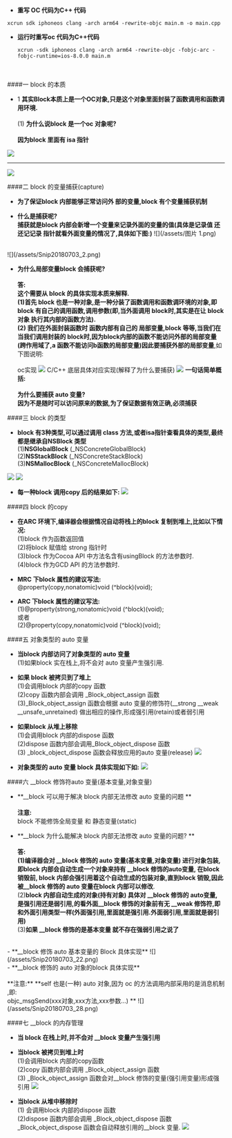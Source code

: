 - **重写 OC 代码为C++ 代码**
```
xcrun sdk iphoneos clang -arch arm64 -rewrite-objc main.m -o main.cpp
```

- **运行时重写oc 代码为C++代码**

    ```
    xcrun -sdk iphoneos clang -arch arm64 -rewrite-objc -fobjc-arc -fobjc-runtime=ios-8.0.0 main.m
    ```
<br><br>
####一 block 的本质

- 1 **其实Block本质上是一个OC对象,只是这个对象里面封装了函数调用和函数调用环境.**<br><br>(1) **为什么说block 是一个oc 对象呢?**<br><br> **因为block 里面有 isa 指针**


![](/assets/Snip20180628_2.png)
___
![](/assets/Snip20180628_1.png)


####二 block 的变量捕获(capture)

- **为了保证block 内部能够正常访问外 部的变量,block 有个变量捕获机制**

- **什么是捕获呢?**<br>**捕获就是block 内部会新增一个变量来记录外面的变量的值(具体是记录值 还还记记录 指针就看外面变量的情况了,具体如下图:)**
![](/assets/图片 1.png)

<br>
![](/assets/Snip20180703_2.png)

- **为什么局部变量block 会捕获呢?**<br><br>**答:**<br>**这个需要从 block 的具体实现本质来解释.<br>(1)首先 block 也是一种对象,是一种分装了函数调用和函数调环境的对象,即 block 有自己的调用函数,调用参数(即,当外面调用 block时,其实是在让 block对象 执行其内部的函数方法).<br>(2) 我们在外面封装函数时 函数内部有自己的 局部变量,block 等等,当我们在当我们调用封装的 block时,因为block内部的函数不能访问外部的局部变量(跨作用域了,a 函数不能访问b函数的局部变量)因此要捕获外部的局部变量**,如下图说明:<br><br>oc实现
![](/assets/Snip20180704_3.png)
C/C++ 底层具体对应实现(解释了为什么要捕获)
![](/assets/Snip20180704_1.png)
**一句话简单概括:<br><br>为什么要捕获 auto 变量? <br> 因为不是随时可以访问原来的数据,为了保证数据有效正确,必须捕获**






####三 block 的类型

- **block 有3种类型,可以通过调用 class 方法,或者isa指针查看具体的类型,最终都是继承自NSBlock 类型**<br>(1)__NSGlobalBlock__ (_NSConcreteGlobalBlock)<br>(2)__NSStackBlock__ (_NSConcreteStackBlock)<br>(3)__NSMallocBlock__ (_NSConcreteMallocBlock)

![](/assets/Snip20.png)
![](/assets/Snip20180703_3.png)


- **每一种block 调用copy 后的结果如下:**
![](/assets/Snip20180703_5.png)

####四 block 的copy
- **在ARC 环境下,编译器会根据情况自动将栈上的block 复制到堆上,比如以下情况:**<br>(1)block 作为函数返回值<br>(2)将block 赋值给 strong 指针时<br>(3)block 作为Cocoa API 中方法名含有usingBlock 的方法参数时.<br>(4)block 作为GCD API 的方法参数时.


- **MRC 下block 属性的建议写法:**<br>@property(copy,nonatomic)void (^block)(void);

- **ARC 下block 属性的建议写法:**<br>(1)@property(strong,nonatomic)void (^block)(void);<br> 或者<br>(2)@property(copy,nonatomic)void (^block)(void);


####五 对象类型的 auto 变量

- **当block 内部访问了对象类型的 auto 变量**<br> (1)如果block 实在栈上,将不会对 auto 变量产生强引用.

- **如果 block 被拷贝到了堆上**<br> (1)会调用block 内部的copy 函数<br>(2)copy 函数内部会调用 _Block_object_assign 函数<br>(3)_Block_object_assign 函数会根据 auto 变量的修饰符(__strong __weak __unsafe_unretained) 做出相应的操作,形成强引用(retain)或者弱引用

- **如果block 从堆上移除**<br>(1)会调用block 内部的dispose 函数<br>(2)dispose 函数内部会调用_Block_object_dispose 函数<br>(3) _block_object_dispose 函数会释放应用的auto 变量(release)
![](/assets/Snip20180703_6.png)

- **对象类型的 auto 变量 block 具体实现如下如:**
![](/assets/Snip20180703_17.png)



####六 __block  修饰符auto 变量(基本变量,对象变量)

- **__block 可以用于解决 block 内部无法修改 auto 变量的问题 ** <br><br>**注意:**<br> block 不能修饰全局变量 和 静态变量(static) 

- **__block 为什么能解决 block 内部无法修改 auto 变量的问题? **<br><br>**答:**
<br> **(1)编译器会对 __block 修饰的 auto 变量(基本变量,对象变量) 进行对象包装, 即block 内部会自动生成一个对象来持有 __block 修饰的auto变量, 在block 销毁前, block 内部会强引用着这个自动生成的包装对象,直到block 销毁,因此 被__block 修饰的 auto 变量在block 内部可以修改**.<br>(2)**block 内部自动生成的对象(持有对象) 具体对 __block 修饰的 auto变量, 是强引用还是弱引用,的看外面__block 修饰的对象前有无 __weak 修饰符,即 和外面引用类型一样(外面强引用,里面就是强引用.外面弱引用,里面就是弱引用)**<br>(3)**如果 __block 修饰的是基本变量 就不存在强弱引用之说了**

<br>
- **__block 修饰 auto 基本变量的 Block 具体实现**
![](/assets/Snip20180703_22.png)

<br>
- **__block 修饰的 auto 对象的block 具体实现**<br><br>**注意:** **self 也是(一种) auto 对象,因为 oc 的方法调用内部采用的是消息机制 ,即:<br> objc_msgSend(xxx对象,xxx方法,xxx参数...) **
![](/assets/Snip20180703_28.png)





####七 __block  的内存管理

- **当 block 在栈上时,并不会对 __block 变量产生强引用**
- **当block 被拷贝到堆上时**<br>(1)会调用block 内部的copy函数<br>(2)copy 函数内部会调用 _Block_object_assign 函数<br>(3) _Block_object_assign 函数会对__block 修饰的变量(强引用变量)形成强引用
![](/assets/Snip20180703_29.png)

- **当block 从堆中移除时**<br>(1) 会调用block 内部的dispose 函数<br>(2)dispose 函数内部会调用 _Block_object_dispose 函数<br> _Block_object_dispose 函数会自动释放引用的__block 变量.
![](/assets/Snip20180703_30.png)










